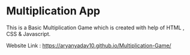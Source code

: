 # Multiplication App
 
This is a Basic Multiplication Game which is created with help of HTML , CSS & Javascript.

Website Link :  https://aryanyadav10.github.io/Multiplication-Game/
